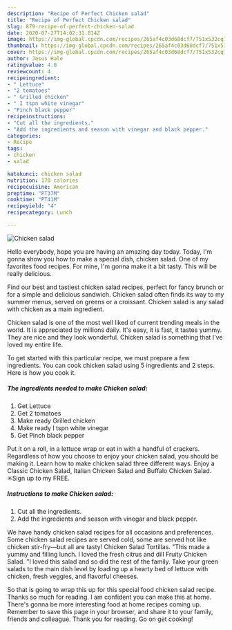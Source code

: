 ```yaml
---
description: "Recipe of Perfect Chicken salad"
title: "Recipe of Perfect Chicken salad"
slug: 879-recipe-of-perfect-chicken-salad
date: 2020-07-27T14:02:31.814Z
image: https://img-global.cpcdn.com/recipes/265af4c03d68dcf7/751x532cq70/chicken-salad-recipe-main-photo.jpg
thumbnail: https://img-global.cpcdn.com/recipes/265af4c03d68dcf7/751x532cq70/chicken-salad-recipe-main-photo.jpg
cover: https://img-global.cpcdn.com/recipes/265af4c03d68dcf7/751x532cq70/chicken-salad-recipe-main-photo.jpg
author: Jesus Hale
ratingvalue: 4.8
reviewcount: 4
recipeingredient:
- " Lettuce"
- "2 tomatoes"
- " Grilled chicken"
- " I tspn white vinegar"
- "Pinch black pepper"
recipeinstructions:
- "Cut all the ingredients."
- "Add the ingredients and season with vinegar and black pepper."
categories:
- Recipe
tags:
- chicken
- salad

katakunci: chicken salad 
nutrition: 170 calories
recipecuisine: American
preptime: "PT37M"
cooktime: "PT41M"
recipeyield: "4"
recipecategory: Lunch

---
```



![Chicken salad](https://img-global.cpcdn.com/recipes/265af4c03d68dcf7/751x532cq70/chicken-salad-recipe-main-photo.jpg)

Hello everybody, hope you are having an amazing day today. Today, I'm gonna show you how to make a special dish, chicken salad. One of my favorites food recipes. For mine, I'm gonna make it a bit tasty. This will be really delicious.

Find our best and tastiest chicken salad recipes, perfect for fancy brunch or for a simple and delicious sandwich. Chicken salad often finds its way to my summer menus, served on greens or a croissant. Chicken salad is any salad with chicken as a main ingredient.

Chicken salad is one of the most well liked of current trending meals in the world. It is appreciated by millions daily. It's easy, it is fast, it tastes yummy. They are nice and they look wonderful. Chicken salad is something that I've loved my entire life.


To get started with this particular recipe, we must prepare a few ingredients. You can cook chicken salad using 5 ingredients and 2 steps. Here is how you cook it.

<!--inarticleads1-->

##### The ingredients needed to make Chicken salad:

1. Get  Lettuce
1. Get 2 tomatoes
1. Make ready  Grilled chicken
1. Make ready  I tspn white vinegar
1. Get Pinch black pepper


Put it on a roll, in a lettuce wrap or eat in with a handful of crackers. Regardless of how you choose to enjoy your chicken salad, you should be making it. Learn how to make chicken salad three different ways. Enjoy a Classic Chicken Salad, Italian Chicken Salad and Buffalo Chicken Salad. ✳︎Sign up to my FREE. 

<!--inarticleads2-->

##### Instructions to make Chicken salad:

1. Cut all the ingredients.
1. Add the ingredients and season with vinegar and black pepper.


We have handy chicken salad recipes for all occasions and preferences. Some chicken salad recipes are served cold, some are served hot like chicken stir-fry—but all are tasty! Chicken Salad Tortillas. &#34;This made a yummy and filling lunch. I loved the fresh citrus and dill Fruity Chicken Salad. &#34;I loved this salad and so did the rest of the family. Take your green salads to the main dish level by loading up a hearty bed of lettuce with chicken, fresh veggies, and flavorful cheeses. 

So that is going to wrap this up for this special food chicken salad recipe. Thanks so much for reading. I am confident you can make this at home. There's gonna be more interesting food at home recipes coming up. Remember to save this page in your browser, and share it to your family, friends and colleague. Thank you for reading. Go on get cooking!
